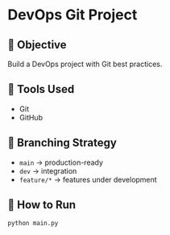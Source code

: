 # DevOps Git Project

## 🔧 Objective
Build a DevOps project with Git best practices.

## 🧰 Tools Used
- Git
- GitHub

## 📁 Branching Strategy
- `main` → production-ready
- `dev` → integration
- `feature/*` → features under development

## 🚀 How to Run
```bash
python main.py
```
